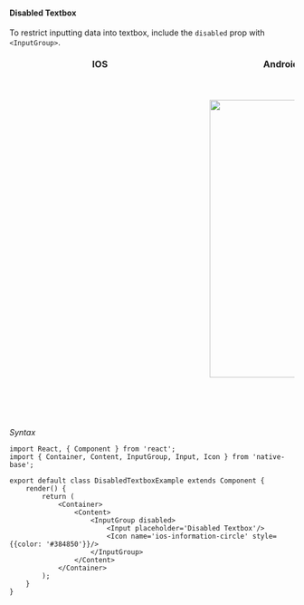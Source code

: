 #### Disabled Textbox

To restrict inputting data into textbox, include the <code>disabled</code> prop with <code>&lt;InputGroup></code>.

<table>
      <thead>
        <tr style="border-style: hidden">
          <th style="border-style: hidden; padding-right: 34px;">IOS</th>
          <th style="padding-right: 140px;">Android</th>
        </tr>
      </thead>
      <thead>
        <tr style="border-style: hidden">
          <th style="border-style: hidden"><div style="background: url(../../assets/iphone.png) no-repeat; padding: 63px 20px 100px 18px; width: 292px"><img src="{{('../../assets/ios/components/disabled-textbox.png')}}" alt="" /></div></th>
          <th><div style="background: url(../../assets/android.png) no-repeat; padding: 45px 118px 68px 0px; background-size: 292px 576px;"><img height="490" width="266" src="{{('../../assets/android/components/disabled-textbox.png')}}" alt="" /></div></th>
        </tr>
      </thead>
    </table>

*Syntax*
<pre class="line-numbers"><code class="language-jsx">import React, { Component } from 'react';
import { Container, Content, InputGroup, Input, Icon } from 'native-base';
​
export default class DisabledTextboxExample extends Component {
    render() {
        return (
            &lt;Container>
                &lt;Content>
                    &lt;InputGroup disabled>
                        &lt;Input placeholder='Disabled Textbox'/>
                        &lt;Icon name='ios-information-circle' style=&#123;{color: '#384850'}}/>
                    &lt;/InputGroup>
                &lt;/Content>
            &lt;/Container>
        );
    }
}</code></pre>
